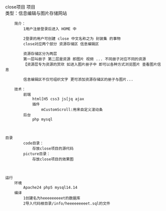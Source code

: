 close项目
	项目	
		类型：信息编辑与图片存储网站
		
		简介：
			1用户注册登录后进入 HOME 中
			
			2登录的用户可创建 close 中文名称之为 封装集 的事物
			close对应两个部分 资源存储区 信息编辑区
			
			资源存储区分为两层
			第一层叫册子 第二层是资源 即图片 视频 ... 不同册子对应不同的资源
			【资源层专为资源的赏欣 如进入图片册子中 即可以各种方式浏览图片 查看图片信息
			
			信息编辑区不仅可组织文字 更可添加资源存储区的册子与图片...
			
		技术：
			前端
				html[H5 css3 js[jq ajax
				插件
					mCustomScroll:用来自定义滚动条
			后台
				php mysql
	
	

	目录
			code目录：
				存放close项目的源代码
			picture目录：	
				存放close项目的效果图	
	

	
	运行
		环境
			Apache24 php5 mysql14.14
		编译
			1创建名为heeeeeeeeet的数据库
			2导入代码根目录/info/heeeeeeeeet.sql的文件
			
	
	
	
			